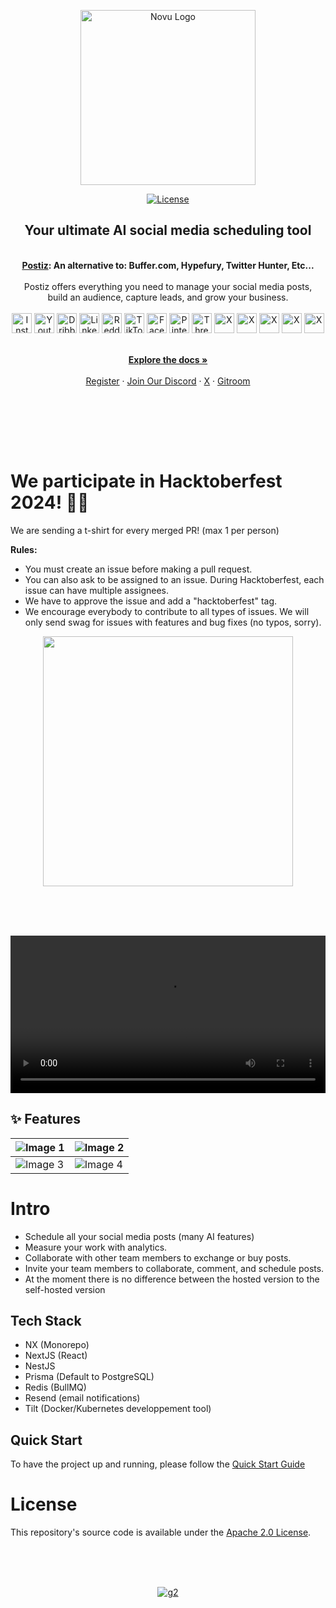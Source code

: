 <p align="center">
  <a href="https://postiz.com" target="_blank">
  <picture>
    <source media="(prefers-color-scheme: dark)" srcset="https://github.com/user-attachments/assets/765e9d72-3ee7-4a56-9d59-a2c9befe2311">
    <img alt="Novu Logo" src="https://github.com/user-attachments/assets/f0d30d70-dddb-4142-8876-e9aa6ed1cb99" width="280"/>
  </picture>
  </a>
</p>


<p align="center">
<a href="https://opensource.org/licenses/Apache-2.0">
  <img src="https://img.shields.io/badge/License-Apache%202.0-blue.svg" alt="License">
</a>
</p>

<div align="center">
  <strong>
  <h2>Your ultimate AI social media scheduling tool</h2><br />
  <a href="https://postiz.com">Postiz</a>: An alternative to: Buffer.com, Hypefury, Twitter Hunter, Etc...<br /><br />
  </strong>
  Postiz offers everything you need to manage your social media posts,<br />build an audience, capture leads, and grow your business.
</div>


<div class="flex" align="center">
  <br />
  <img alt="Instagram" src="https://postiz.com/svgs/socials/Instagram.svg" width="32">
  <img alt="Youtube" src="https://postiz.com/svgs/socials/Youtube.svg" width="32">
  <img alt="Dribbble" src="https://postiz.com/svgs/socials/Dribbble.svg" width="32">
  <img alt="Linkedin" src="https://postiz.com/svgs/socials/Linkedin.svg" width="32">
  <img alt="Reddit" src="https://postiz.com/svgs/socials/Reddit.svg" width="32">
  <img alt="TikTok" src="https://postiz.com/svgs/socials/TikTok.svg" width="32">
  <img alt="Facebook" src="https://postiz.com/svgs/socials/Facebook.svg" width="32">
  <img alt="Pinterest" src="https://postiz.com/svgs/socials/Pinterest.svg" width="32">
  <img alt="Threads" src="https://postiz.com/svgs/socials/Threads.svg" width="32">
  <img alt="X" src="https://postiz.com/svgs/socials/X.svg" width="32">
  <img alt="X" src="https://postiz.com/svgs/socials/Slack.svg" width="32">
  <img alt="X" src="https://postiz.com/svgs/socials/Discord.svg" width="32">
  <img alt="X" src="https://postiz.com/svgs/socials/Mastodon.svg" width="32">
  <img alt="X" src="https://postiz.com/svgs/socials/Bluesky.svg" width="32">
</div>

<p align="center">
  <br />
  <a href="https://docs.postiz.com" rel="dofollow"><strong>Explore the docs »</strong></a>
  <br />

  <br/>
    <a href="https://platform.postiz.com">Register</a>
    ·
    <a href="https://discord.postiz.com">Join Our Discord</a>
    ·
    <a href="https://twitter.com/nevodavid">X</a>
    ·
    <a href="https://gitroom.com">Gitroom</a>
  </p>

<br />


<p align="center">
  <br /><br /><br />
  <h1>We participate in Hacktoberfest 2024! 🎉🎊</h1>
  <p align="left">We are sending a t-shirt for every merged PR! (max 1 per person)</p>
  <p align="left"><strong>Rules:</strong></p>
  <ul align="left">
    <li>You must create an issue before making a pull request.</li>
    <li>You can also ask to be assigned to an issue. During Hacktoberfest, each issue can have multiple assignees.</li>
    <li>We have to approve the issue and add a "hacktoberfest" tag.</li>
    <li>We encourage everybody to contribute to all types of issues. We will only send swag for issues with features and bug fixes (no typos, sorry).</li>
  </ul>
  <p align="center"><img align="center" width="400" src="https://github.com/user-attachments/assets/3ceffccc-e4b3-4098-b9ba-44a94cf01294" /></p>
  <br /><br /><br />
</p>

<p align="center">
  <video src="https://github.com/user-attachments/assets/05436a01-19c8-4827-b57f-05a5e7637a67" width="100%" />
</p>

## ✨ Features

| ![Image 1](https://github.com/user-attachments/assets/a27ee220-beb7-4c7e-8c1b-2c44301f82ef) | ![Image 2](https://github.com/user-attachments/assets/eb5f5f15-ed90-47fc-811c-03ccba6fa8a2) |
|--------------------------------|--------------------------------|
| ![Image 3](https://github.com/user-attachments/assets/d51786ee-ddd8-4ef8-8138-5192e9cfe7c3) | ![Image 4](https://github.com/user-attachments/assets/91f83c89-22f6-43d6-b7aa-d2d3378289fb) |

# Intro

- Schedule all your social media posts (many AI features)
- Measure your work with analytics.
- Collaborate with other team members to exchange or buy posts.
- Invite your team members to collaborate, comment, and schedule posts.
- At the moment there is no difference between the hosted version to the self-hosted version

## Tech Stack

- NX (Monorepo)
- NextJS (React)
- NestJS
- Prisma (Default to PostgreSQL)
- Redis (BullMQ)
- Resend (email notifications)
- Tilt (Docker/Kubernetes developpement tool)
## Quick Start
To have the project up and running, please follow the [Quick Start Guide](https://docs.postiz.com/quickstart)

##


# License

This repository's source code is available under the [Apache 2.0 License](LICENSE).

<br /><br /><br />

<p align="center">
  <a href="https://www.g2.com/products/postiz/take_survey" target="blank"><img alt="g2" src="https://github.com/user-attachments/assets/892cb74c-0b49-4589-b2f5-fbdbf7a98f66" /></a>
</p>


